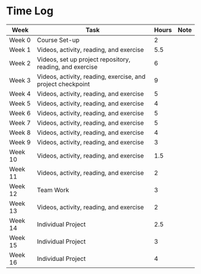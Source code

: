 # Time Log

| Week | Task | Hours| Note |
|------|------|------|------|
| Week 0 | Course Set-up| 2 | 
| Week 1 | Videos, activity, reading, and exercise | 5.5 |
| Week 2 | Videos, set up project repository, reading, and exercise| 6 | 
| Week 3 | Videos, activity, reading, exercise, and project checkpoint| 9 | 
| Week 4 | Videos, activity, reading, and exercise| 5 | 
| Week 5 | Videos, activity, reading, and exercise| 4 | 
| Week 6 | Videos, activity, reading, and exercise| 5| 
| Week 7 | Videos, activity, reading, and exercise| 5|
| Week 8 | Videos, activity, reading, and exercise| 4|  
| Week 9 | Videos, activity, reading, and exercise| 3| 
| Week 10 | Videos, activity, reading, and exercise| 1.5|
| Week 11 | Videos, activity, reading, and exercise| 2|
| Week 12 | Team Work| 3|
| Week 13 | Videos, activity, reading, and exercise| 2| 
| Week 14 | Individual Project| 2.5|
| Week 15 | Individual Project| 3|
| Week 16 | Individual Project| 4|






